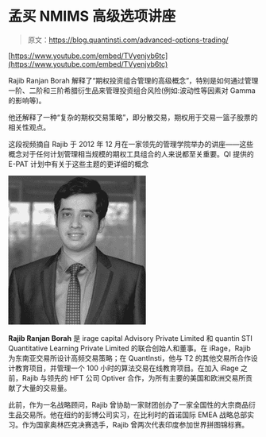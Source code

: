 # 孟买 NMIMS 高级选项讲座

> 原文：<https://blog.quantinsti.com/advanced-options-trading/>

[https://www.youtube.com/embed/TVyenjvb6tc](https://www.youtube.com/embed/TVyenjvb6tc)

Rajib Ranjan Borah 解释了“期权投资组合管理的高级概念”，特别是如何通过管理一阶、二阶和三阶希腊衍生品来管理投资组合风险(例如:波动性等因素对 Gamma 的影响等)。

他还解释了一种“复杂的期权交易策略”，即分散交易，期权用于交易一篮子股票的相关性观点。

这段视频摘自 Rajib 于 2012 年 12 月在一家领先的管理学院举办的讲座——这些概念对于任何计划管理相当规模的期权工具组合的人来说都至关重要。QI 提供的 E-PAT 计划中有关于这些主题的更详细的概念

![Rajib Ranjan Borah](img/c913b5045d2bd5c77d0717faf106bbb7.png)

**Rajib Ranjan Borah** 是 irage capital Advisory Private Limited 和 quantin STI Quantitative Learning Private Limited 的联合创始人和董事。在 iRage，Rajib 为东南亚交易所设计高频交易策略；在 QuantInsti，他与 T2 的其他交易所合作设计教育项目，并管理一个 100 小时的算法交易在线教育项目。在加入 iRage 之前，Rajib 与领先的 HFT 公司 Optiver 合作，为所有主要的美国和欧洲交易所贡献了大量的交易量。

此前，作为一名战略顾问，Rajib 曾协助一家财团创办了一家全国性的大宗商品衍生品交易所。他在纽约的彭博公司实习，在比利时的首诺国际 EMEA 战略总部实习。作为国家奥林匹克决赛选手，Rajib 曾两次代表印度参加世界拼图锦标赛。